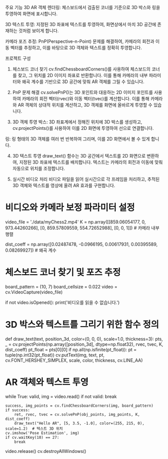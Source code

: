 주요 기능
3D AR 객체 렌더링: 체스보드에서 검출된 코너를 기준으로 3D 박스와 링을 투영하여 화면에 표시합니다.

3D 텍스트 투영: 지정된 3D 좌표에 텍스트를 투영하여, 화면상에서 마치 3D 공간에 존재하는 것처럼 보이게 합니다.

카메라 포즈 추정: PnP(Perspective-n-Point) 문제를 해결하여, 카메라의 회전과 이동 벡터를 추정하고, 이를 바탕으로 3D 객체와 텍스트를 정확히 투영합니다.

프로젝트 구성
1. 체스보드 코너 찾기
cv.findChessboardCorners()를 사용하여 체스보드의 코너를 찾고, 그 위치를 2D 이미지 좌표로 반환합니다. 이를 통해 카메라의 내부 파라미터와 왜곡 계수를 기반으로 3D 공간에 맞춰 AR 객체를 그릴 수 있습니다.

2. PnP 문제 해결
cv.solvePnP()는 3D 포인트와 대응하는 2D 이미지 포인트를 사용하여 카메라의 회전 벡터(rvec)와 이동 벡터(tvec)를 계산합니다. 이를 통해 카메라와 AR 객체의 상대적 위치를 계산하고, 3D 객체를 화면에 올바르게 투영할 수 있습니다.

3. 3D 객체 투영
박스: 3D 좌표계에서 정해진 위치에 3D 박스를 생성하고, cv.projectPoints()를 사용하여 이를 2D 화면에 투영하여 선으로 연결합니다.

링: 링 형태의 3D 객체를 여러 번 반복하여 그리며, 이를 2D 화면에서 볼 수 있게 합니다.

4. 3D 텍스트 투영
draw_text() 함수는 3D 공간에서 텍스트를 2D 화면으로 변환하여, 지정된 3D 좌표에 텍스트를 배치합니다. 텍스트는 카메라의 회전과 이동에 맞춰 자동으로 위치를 조정합니다.

5. 실시간 비디오 처리
비디오 파일을 읽어 실시간으로 각 프레임을 처리하고, 추적된 3D 객체와 텍스트를 영상에 올려 AR 효과를 구현합니다.


# 비디오와 카메라 보정 파라미터 설정
video_file = './data/myChess2.mp4'
K = np.array([[859.06054177, 0, 973.44260266], 
              [0, 859.57809559, 554.72652988], 
              [0, 0, 1]])  # 카메라 내부 행렬

dist_coeff = np.array([0.02487478, -0.0966195, 0.00617931, 0.00395589, 0.08269927])  # 왜곡 계수

# 체스보드 코너 찾기 및 포즈 추정
board_pattern = (10, 7)
board_cellsize = 0.022
video = cv.VideoCapture(video_file)

if not video.isOpened():
    print('비디오를 읽을 수 없습니다.')

# 3D 박스와 텍스트를 그리기 위한 함수 정의
def draw_text(text, position_3d, color=(0, 0, 0), scale=1.0, thickness=3):
    pts, _ = cv.projectPoints(np.array([position_3d], dtype=np.float32), rvec, tvec, K, dist_coeff)
    pt_float = pts[0][0]
    if np.all(np.isfinite(pt_float)):
        pt = tuple(np.int32(pt_float))
        cv.putText(img, text, pt, cv.FONT_HERSHEY_SIMPLEX, scale, color, thickness, cv.LINE_AA)

# AR 객체와 텍스트 투영
while True:
    valid, img = video.read()
    if not valid:
        break
    
    success, img_points = cv.findChessboardCorners(img, board_pattern)
    if success:
        ret, rvec, tvec = cv.solvePnP(obj_points, img_points, K, dist_coeff)
        draw_text("Hello AR", [5, 3.5, -1.0], color=(255, 215, 0), scale=1.2)  # 텍스트 3D 위치
    cv.imshow('Pose Estimation', img)
    if cv.waitKey(10) == 27:
        break

video.release()
cv.destroyAllWindows()
